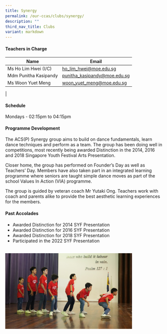 ```yaml
---
title: Synergy
permalink: /our-ccas/clubs/synergy/
description: ""
third_nav_title: Clubs
variant: markdown
---
```

#### **Teachers in Charge**

 | Name | Email |
 | -------- | -------- |
|Ms Ho Lim Hwei (I/C)|[ho_lim_hwei@moe.edu.sg](mailto:ho_lim_hwei@moe.edu.sg)|
|Mdm Punitha Kasipandy |[punitha_kasipandy@moe.edu.sg](mailto:punitha_kasipandy@moe.edu.sg)|
|Ms Woon Yuet Meng |[woon_yuet_meng@moe.edu.sg](mailto:woon_yuet_meng@moe.edu.sg)|
|

#### **Schedule**

Mondays - 02:15pm to 04:15pm

#### **Programme Development**

The ACS(P) Synergy group aims to build on dance fundamentals, learn dance techniques and perform as a team. The group has been doing well in competitions, most recently being awarded Distinction in the 2014, 2016 and 2018 Singapore Youth Festival Arts Presentation.

Closer home, the group has performed on Founder’s Day as well as Teachers’ Day. Members have also taken part in an integrated learning programme where seniors are taught simple dance moves as part of the school Values In Action (VIA) programme.

The group is guided by veteran coach Mr Yutaki Ong. Teachers work with coach and parents alike to provide the best aesthetic learning experiences for the members.

#### **Past Accolades**

* Awarded Distinction for 2014 SYF Presentation
* Awarded Distinction for 2016 SYF Presentation&nbsp;
* Awarded Distinction for 2018 SYF Presentation
* Participated in the 2022 SYF Presentation



<br>
<img src="/images/synergy4.JPG" style="width:80%" align="center">


<br>
<br>